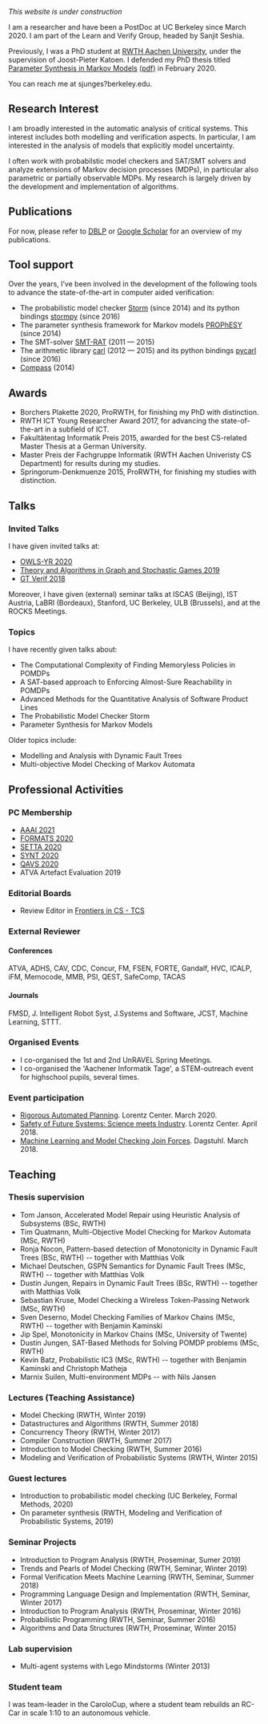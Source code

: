 *This website is under construction*

I am a researcher and have been a PostDoc at UC Berkeley since March 2020. I am part of the Learn and Verify Group, headed by Sanjit Seshia. 

Previously, I was a PhD student at [RWTH Aachen University](https://moves.rwth-aachen.de/), under the supervision of Joost-Pieter Katoen. 
I defended my PhD thesis titled [Parameter Synthesis in Markov Models](http://doi.org/10.18154/RWTH-2020-02348) [(pdf)](http://publications.rwth-aachen.de/record/783179/files/783179.pdf) in February 2020.  

You can reach me at sjunges?berkeley.edu.

## Research Interest

I am broadly interested in the automatic analysis of critical systems. 
This interest includes both modelling and verification aspects. 
In particular, I am interested in the analysis of models that explicitly model uncertainty.  

I often work with probabilstic model checkers and SAT/SMT solvers and analyze extensions of Markov decision processes (MDPs),
in particular also parametric or partially observable MDPs. My research is largely driven by the development and implementation of algorithms.

## Publications

For now, please refer to [DBLP](https://dblp.uni-trier.de/pers/hd/j/Junges:Sebastian) or [Google Scholar](https://scholar.google.com/citations?user=anwAmOEAAAAJ&hl=de) for an overview of my publications.

## Tool support

Over the years, I’ve been involved in the development of the following tools to advance the state-of-the-art in computer aided verification:

- The probabilistic model checker [Storm](stormchecker.org) (since 2014) and its python bindings [stormpy](https://moves-rwth.github.io/stormpy/) (since 2016)
- The parameter synthesis framework for Markov models [PROPhESY](https://moves-rwth.github.io/prophesy/) (since 2014)
- The SMT-solver [SMT-RAT](https://smtrat.github.io) (2011 — 2015)
- The arithmetic library [carl](https://smtrat.github.io/carl/) (2012 — 2015) and its python bindings [pycarl](https://moves-rwth.github.io/pycarl/) (since 2016)
- [Compass](http://www.compass-toolset.org) (2014)

## Awards

- Borchers Plakette 2020, ProRWTH, for finishing my PhD with distinction. 
- RWTH ICT Young Researcher Award 2017, for advancing the state-of-the-art in a subfield of ICT.
- Fakultätentag Informatik Preis 2015, awarded for the best CS-related Master Thesis at a German University. 
- Master Preis der Fachgruppe Informatik (RWTH Aachen Univeristy CS Department) for results during my studies.
- Springorum-Denkmuenze 2015, ProRWTH, for finishing my studies with distinction. 


## Talks

### Invited Talks

I have given invited talks at:

- [OWLS-YR 2020](https://www.cs.bham.ac.uk/~vicaryjo/owls/)
- [Theory and Algorithms in Graph and Stochastic Games 2019](http://math.umons.ac.be/gamenet2019/)
- [GT Verif 2018](http://gt-verif.loria.fr/Wiki.jsp?page=JA-2018)

Moreover, I have given (external) seminar talks at ISCAS (Beijing), IST Austria, LaBRI (Bordeaux), Stanford, UC Berkeley, ULB (Brussels), and at the ROCKS Meetings.  

### Topics

I have recently given talks about:

- The Computational Complexity of Finding Memoryless Policies in POMDPs
- A SAT-based approach to Enforcing Almost-Sure Reachability in POMDPs 
- Advanced Methods for the Quantitative Analysis of Software Product Lines
- The Probabilistic Model Checker Storm
- Parameter Synthesis for Markov Models

Older topics include:
- Modelling and Analysis with Dynamic Fault Trees
- Multi-objective Model Checking of Markov Automata


## Professional Activities

### PC Membership

- [AAAI 2021](https://aaai.org/Conferences/AAAI-21/)
- [FORMATS 2020](https://formats-2020.cs.ru.nl)
- [SETTA 2020](http://lcs.ios.ac.cn/setta2020/index.html)
- [SYNT 2020](http://pl.cs.uchicago.edu/synt2020/)
- [QAVS 2020](https://qavs.edgecloud.de)
- ATVA Artefact Evaluation 2019

### Editorial Boards

- Review Editor in [Frontiers in CS - TCS](https://www.frontiersin.org/journals/computer-science/sections/theoretical-computer-science#about)

### External Reviewer
#### Conferences
ATVA, ADHS, CAV, CDC, Concur, FM, FSEN, FORTE, Gandalf, HVC, ICALP, iFM, Memocode, MMB, PSI, QEST, SafeComp, TACAS
#### Journals
FMSD, J. Intelligent Robot Syst, J.Systems and Software, JCST, Machine Learning, STTT.

### Organised Events

- I co-organised the 1st and 2nd UnRAVEL Spring Meetings.
- I co-organised the 'Aachener Informatik Tage', a STEM-outreach event for highschool pupils, several times.

### Event participation

- [Rigorous Automated Planning](https://www.lorentzcenter.nl/lc/web/2020/1240/info.php3?wsid=1240&venue=Oort). Lorentz Center. March 2020.
- [Safety of Future Systems: Science meets Industry](https://www.lorentzcenter.nl/lc/web/2018/977/info.php3?wsid=977&venue=Oort). Lorentz Center. April 2018.
- [Machine Learning and Model Checking Join Forces](https://www.dagstuhl.de/en/program/calendar/semhp/?semnr=18121). Dagstuhl. March 2018.


## Teaching

### Thesis supervision
- Tom Janson, Accelerated Model Repair using Heuristic Analysis of Subsystems (BSc, RWTH)
- Tim Quatmann, Multi-Objective Model Checking for Markov Automata (MSc, RWTH)
- Ronja Nocon, Pattern-based detection of Monotonicity in Dynamic Fault Trees (BSc, RWTH) -- together with Matthias Volk
- Michael Deutschen, GSPN Semantics for Dynamic Fault Trees (MSc, RWTH) -- together with Matthias Volk
- Dustin Jungen, Repairs in Dynamic Fault Trees (BSc, RWTH) -- together with Matthias Volk
- Sebastian Kruse, Model Checking a Wireless Token-Passing Network (MSc, RWTH)
- Sven Deserno,  Model Checking Families of Markov Chains (MSc, RWTH) -- together with Benjamin Kaminski
- Jip Spel, Monotonicity in Markov Chains (MSc, University of Twente)
- Dustin Jungen, SAT-Based Methods for Solving POMDP problems (MSc, RWTH)
- Kevin Batz, Probabilistic IC3 (MSc, RWTH) -- together with Benjamin Kaminski and Christoph Matheja 
- Marnix Suilen, Multi-environment MDPs -- with Nils Jansen

### Lectures (Teaching Assistance)
- Model Checking (RWTH, Winter 2019)
- Datastructures and Algorithms (RWTH, Summer 2018) 
- Concurrency Theory (RWTH, Winter 2017)
- Compiler Construction (RWTH, Summer 2017)
- Introduction to Model Checking (RWTH, Summer 2016)
- Modeling and Verification of Probabilistic Systems (RWTH, Winter 2015)

### Guest lectures
- Introduction to probabilistic model checking (UC Berkeley, Formal Methods, 2020)
- On parameter synthesis (RWTH, Modeling and Verification of Probabilistic Systems, 2019)

### Seminar Projects 
- Introduction to Program Analysis (RWTH, Proseminar, Sumer 2019)
- Trends and Pearls of Model Checking (RWTH, Seminar, Winter 2019)
- Formal Verification Meets Machine Learning (RWTH, Seminar, Summer 2018)
- Programming Language Design and Implementation (RWTH, Seminar, Winter 2017)
- Introduction to Program Analysis (RWTH, Proseminar, Winter 2016)
- Probabilistic Programming (RWTH, Seminar, Summer 2016)
- Algorithms and Data Structures (RWTH, Proseminar, Winter 2015)

### Lab supervision
- Multi-agent systems with Lego Mindstorms (Winter 2013)

### Student team
I was team-leader in the CaroloCup, where a student team rebuilds an RC-Car in scale 1:10 to an autonomous vehicle.


